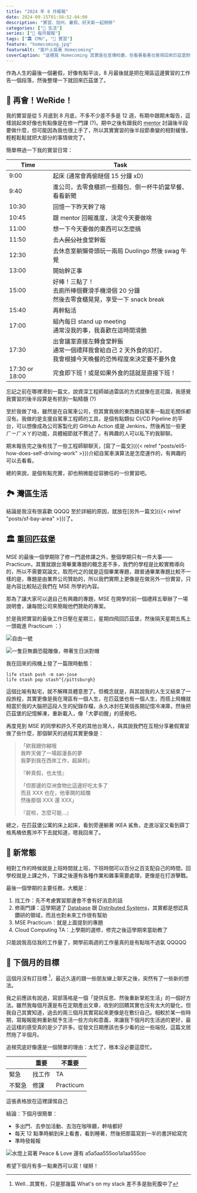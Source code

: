 ```yaml
---
title: "2024 年 8 月報報"
date: 2024-09-15T01:58:52-04:00
description: "實習、加州、暑假、好天氣一起掰掰"
categories: ["🍫 生活"]
series: ["📰 每月報報"]
tags: ["🏛 CMU", "👔 實習"]
feature: "homecoming.jpg"
featureAlt: "窗戶上寫著 Homecoming"
coverCaption: "這裡寫 Homecoming 其實是在宣傳校慶，但看著看著也覺得回來匹茲堡對我來說也算是一種 Home-coming 吧！"
---
```


作為人生的最後一個暑假，好像有點平淡，8 月最後就是把在灣區這邊實習的工作告一個段落，然後整理一下就回來匹茲堡了。

## 🫡 再會！WeRide！

我的實習是從 5 月底到 8 月底，不多不少差不多是 12 週，有期中跟期末報告，這樣說起來好像也有點像是在修一門課 (?)。期中之後有跟我的 <abbr title="導師">mentor</abbr> 討論後半段要做什麼，但可能因為我也很上手了，所以其實實習的後半段節奏變的相對緩慢，輕輕鬆鬆就把大部分的事情做完了。

簡單帶過一下我的實習日常：

| Time           | Task                                                                                                                |
| -------------- | ------------------------------------------------------------------------------------------------------------------- |
| 9:00           | 起床 (通常會再偷瞇個 15 分鐘 xD)                                                                                    |
| 9:40           | 進公司，去零食櫃抓一些麵包、倒一杯牛奶當早餐、看看新聞                                                              |
| 10:30          | 回憶一下昨天幹了啥                                                                                                  |
| 10:45          | 跟 mentor 回報進度，決定今天要做啥                                                                                  |
| 11:00          | 想一下今天要做的東西可以怎麼搞                                                                                      |
| 11:50          | 去~~人民公社~~食堂幹飯                                                                                              |
| 12:30          | 去休息室躺懶骨頭玩一兩局 Duolingo 然後 swag 午覺                                                                    |
| 13:00          | 開始幹正事                                                                                                          |
| 15:00          | 好棒！三點了！<br/>去廁所棒個賽滑手機滑個 20 分鐘<br/>然後去零食櫃晃晃，享受一下 snack break                        |
| 15:40          | 再幹點活                                                                                                            |
| 17:00          | 組內每日 stand up meeting<br/>通常沒我的事，我喜歡在這時間滑脆                                                      |
| 17:30          | 出會議室直接左轉食堂幹飯<br/>通常一個禮拜我會給自己 2 天外食的扣打，<br/>我會根據今天晚餐的恐怖程度來決定要不要外食 |
| 17:30 or 18:00 | 完食即下班！或是如果外食的話就是直接下班！                                                                          |

忘記之前在哪裡滑到一篇文，說資深工程師越過雷區的方式就像在逛花園，我感覺我實習的後半段算是有抓到一點精髓 (?)

至於我做了啥，雖然是在自駕車公司，但其實我做的東西跟自駕車一點屁毛關係都沒有。我做的是支援自駕車工程師的工具，是個有點類似 CI/CD Pipeline 的平台，可以想像成為公司客製化的 GitHub Action 或是 Jenkins，然後再加一些更ㄏㄧㄏㄨㄚ的功能，具體細節就不贅述了，有興趣的人可以私下約我聊聊。

期末報告完之後有找了一些工程師聊聊天，[寫了一篇文]({{< relref "posts/eli5-how-does-self-driving-work" >}})介紹自駕車演算法是怎麼運作的，有興趣的可以去看看。

總的來說，是個有點充實，卻也稍微能從容勝任的一份實習吧。

## 🏞️ 灣區生活

結論是我沒有很喜歡 QQQQ 至於詳細的原因，就放在[另外一篇文]({{< relref "posts/sf-bay-area" >}})了。

## 🏛 重回匹茲堡

MSE 的最後一個學期除了修一門選修課之外，整個學期只有一件大事—— Practicum，其實就跟台灣畢業專題的概念差不多，我們的學程是比較實務導向的，所以不需要寫論文，取而代之的就是這個畢業專題，跟普通畢業專題比較不一樣的是，專題是由業界公司贊助的，所以我們實際上更像是在做另外一份實習，只是內容比較貼近我們在 MSE 所學的內容。

那為了讓大家可以選自己有興趣的專題，MSE 在開學的前一個禮拜五舉辦了一場說明會，讓每間公司來簡報他們贊助的專案。

於是我把實習的最後工作日壓在星期三，星期四飛回匹茲堡，然後隔天星期五馬上一頭栽進 Practicum ：）

![自由一號](freedom-one.jpg "這一趟回匹茲堡的飛機是坐西南航空，剛好其中一段是由他們的特殊彩繪機——「Freedom One」執飛，這圖案真的是有夠美國 XDD")

![一隻巨無霸恐龍雕像，帶著生日派對帽](dippy-with-hat.jpg "回 CMU 都會見到兩隻恐龍，一隻是在匹茲堡機場大廳的恐龍化石，另一隻就是這隻在卡內基 Music Hall 門口的 [Dippy](https://maps.app.goo.gl/kRJiiXztdoTzacpz8)。看看他最近還戴了可愛帽帽")

我在回來的飛機上發了一篇限時動態：

```shell
life stash push -m san-jose
life stash pop stash^{/pittsburgh}
```

這個比喻有點宅，就不解釋具體意思了。但概念就是，與其說我的人生又結束了一段旅程，其實更像是我在灣區有一個人生，在匹茲堡也有一個人生，而搭上飛機就相當於我的大腦把這段人生的紀錄存檔，永久冰封在某個長期記憶冷凍庫，然後把匹茲堡的記憶解凍，重新載入，像「大夢初醒」的感覺吧。

再度見到 MSE 的同學和許久不見的其他台灣人，與其說我們在互相分享暑假實習做了些什麼，那個聊天的過程其實更像是：

<!-- prettier-ignore -->
> 「欸我跟你縮哦  
> 我昨天做了一場超漫長的夢  
> 我夢到我在西岸工作，超屎的」
>
> 『幹真假，也太怪』
> 
> 「但那邊的亞洲食物比這邊好吃太多了  
> 而且 XXX 也在，他車開的超爛  
> 然後那個 XXX 還 XXX」
>
> 『屁啦，怎麼可能...』

總之，在匹茲堡公寓的床上起床，看到旁邊躺著 IKEA 鯊魚，走進浴室又看到薛丁格馬桶依舊沖不下去就知道，嗯我回來了。

## 🎍 新常態

相對工作的時候就是上班時間就上班，下班時間可以百分之百支配自己的時間，回學校就是上課之外，下課之後還有各種作業和雜事需要處理，更像是在打游擊戰。

最後一個學期的主要任務，大概是：

1. 找工作：先不考慮實習那邊會不會有好消息的話
2. 修兩門課：這學期選了 <abbr title="資料庫">Database</abbr> 跟 <abbr title="分散式系統">Distributed Systems</abbr>，其實都是想認真鑽研的領域，而且也對未來工作很有幫助
3. MSE Practicum：就是上面提到的專題
4. Cloud Computing TA：上學期的選修，修完之後這學期來當助教了

只能說我高估我的工作量了，開學前兩週的工作量真的是有點喘不過氣 QQQQQ

## 🎯 下個月的目標

這個月沒有訂目標 [^1]，最近久違的跟一些朋友線上聊天之後，突然有了一些新的想法。

我之前應該有說過，寫部落格是一個「提供反思、然後重新掌舵生活」的一個好方法。雖然我每個月還是有在定期產出文章，收到的回饋其實也沒有太大的變化，但我自己其實知道，過去的兩三個月其實寫起來更像是在敷衍自己。相較於某一些時期，寫報報能夠重新賦予生活一些方向和意義，來讓我下個月的生活過的更好，最近這樣的感受真的是少了許多。從發文日期應該也多少看的出一些端倪，這篇文居然拖了半個月。

追根究底好像還是一個簡單的理由：太忙了，根本沒必要這麼忙。

|        | 重要   | 不重要    |
| ------ | ------ | --------- |
| 緊急   | 找工作 | TA        |
| 不緊急 | 修課   | Practicum |

<figcaption class="text-center">這張表格放在這裡謹惕自己</figcaption>

結論：下個月很簡單：

- 多出門、去參加活動、去泡在咖啡廳，幹啥都好
- 每天 12 點準時躺到床上看書，看到睡著，然後把那篇寫到一半的書評給寫完
- 準時發報報

![水燈上寫著 Peace & Love 還有 a5a5aa555oo1a1aa555oo](water-lantern.jpg "這個月為數不多的活動——放水燈 🫶🏻")

希望下個月有多一點東西可以寫！啵掰！

[^1]: Well...其實有，只是那幾篇 What's on my stack 差不多是胎死腹中了
